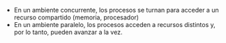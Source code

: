 
- En un ambiente concurrente, los procesos se turnan para acceder a un recurso compartido (memoria, procesador)
- En un ambiente paralelo, los procesos acceden a recursos distintos y, por lo tanto, pueden avanzar a la vez.
